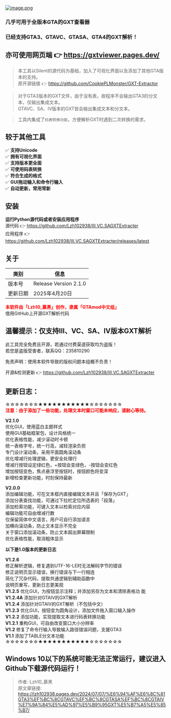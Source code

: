 [![image.png](https://i.postimg.cc/qBGjGZtn/image.png)](https://postimg.cc/F17yrpVs)
### 几乎可用于全版本GTA的GXT查看器
### 已经支持GTA3、GTAVC、GTASA、GTA4的GXT解析！
## 亦可使用网页端 👉  https://gxtviewer.pages.dev/ 


> 本工具以Silent的源代码为基础，加入了可视化界面以及添加了其他GTA版本的支持。  
原开源链接 👉 https://github.com/CookiePLMonster/GXT-Extractor 


> 对于GTA3版本的GXT文件，由于没有表，故程序不会输出GTA3的分文本，仅输出集成文本。  
GTAVC、SA、IV版本的GXT皆会输出集成文本和分文本。  


> 工具内集成了`码表转换功能`，方便解析GXT时遇到二次转换的需求。  


## 较于其他工具  
✅ **支持Unicode**  
✅ **拥有可视化界面**  
✅ **支持版本更全面**  
✅ **可使用码表转换**  
✅ **符合生成的格式**  
✅ **GUI拖动输入和命令行输入**  
✅ **自动更新，常用常新**    


## 安装  
**运行Python源代码或者安装应用程序**  
源代码 👉 https://github.com/Lzh102938/III.VC.SAGXTExtracter  
应用程序 👉 https://github.com/Lzh102938/III.VC.SAGXTExtracter/releases/latest   


## 关于  
|类别|信息|
|---|---|
|版本号|Release Version 2.1.0|
|更新日期|2025年4月20日  |

<font color="red"><b>本软件由「Lzh10_慕黑」创作，隶属「GTAmod中文组」</b></font>  
借用GitHub上开源GXT解析代码  


## 温馨提示：仅支持III、VC、SA、IV版本GXT解析  


此工具完全免费且开源，若通过付费渠道获取均为盗版！  
若您是盗版受害者，联系QQ：235810290  


免责声明：使用本软件导致的版权问题本组概不负责！  


开源&检测更新 👉 https://github.com/Lzh102938/III.VC.SAGXTExtracter  


## 更新日志：  
☆☆☆☆☆☆☆★★★★★★★★★★★☆☆☆☆☆☆☆  
<font color="red"><b>注意：由于添加了一些功能，处理文本时窗口可能未响应，请耐心等待。</b></font>

**V2.1.0**  
优化GUI，使用蓝白主题样式  
使用GUI基础框架包，设计风格统一  
优化表格性能，减少滚动时卡顿  
统一表格字号，统一行高，减轻渲染负担  
专门设计滚动条，采用平面圆角滚动条  
优化增减行处理逻辑，更安全处理行  
增减行按钮设定绿红色，+按钮会变绿色，-按钮会变红色  
增加按钮变色，焦点悬浮至按钮时，按钮颜色将变深  
新增检查更新功能，时刻保持最新  

**V2.0.0**  
添加编辑功能，可在文本框内直接编辑文本并且「保存为GXT」  
添加分表查找功能，可通过下拉栏定位所选表的「段落」  
添加检索功能，可键入文本以检索对应内容  
编辑功能可自由增减行数  
仅保留简体中文语言，用户可自行添加语言  
加横向滚动条，防止文本显示不完全    
关于窗口添加滚动条，防止文本超出屏幕限制    
优化表格性能，取消粗体显示

**以下是1.0版本的更新日志**  

**V1.2.6**  
修正解析逻辑，修复遇到UTF-16-LE时无法解码字节的错误  
修正说明页显示错误，换行错误与下一行相连    
简化了冗杂代码，提取共通逻辑到辅助函数中    
说明页重写，更新日志更美观      
**V1.2.5** 优化GUI，为按钮显示注释；并添加另存为文本和清除表格功 能   
**V1.2.4A** 添加针对GTAIV的GXT解析  
**V1.2.4** 添加针对GTAIV的GXT解析（不包括中文）  
**V1.2.3** 优化GUI，按钮变为圆角设计，添加文件拖入窗口输入操作  
**V1.2.2** 添加功能，实现提取文本进行码表转换功能  
**V1.2.1** 重构GUI，可自由改变窗口大小分辨率  
**V1.2** 修复了命令行输入导致输入路径错误问题，支援GTA3  
**V1.1** 添加了TABLE分文本功能  
☆☆☆☆☆☆☆★★★★★★★★★★★☆☆☆☆☆☆☆


## Windows 10以下的系统可能无法正常运行，建议进入Github下载源代码运行！  


> 作者: Lzh10_慕黑  
> 原文章链接:  https://lzh102938.pages.dev/2024/07/07/%E6%94%AF%E6%8C%81GTA3%EF%BC%8CGTAVC%EF%BC%8CGTASA%EF%BC%8CGTAIV%E7%9A%84%E5%AD%97%E5%B9%95GXT%E5%B7%A5%E5%85%B7/ 
